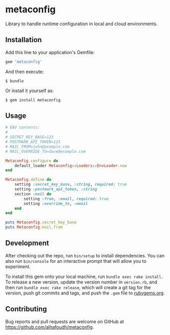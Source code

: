 # metaconfig

Library to handle runtime configuration in local and cloud environments.

## Installation

Add this line to your application's Gemfile:

```ruby
gem 'metaconfig'
```

And then execute:

    $ bundle

Or install it yourself as:

    $ gem install metaconfig

## Usage

```ruby
# ENV contents:
#
# SECRET_KEY_BASE=123
# POSTMARK_API_TOKEN=123
# MAIL_FROM=john@example.com
# MAIL_OVERRIDE_TO=dave@example.com

Metaconfig.configure do
    default_loader Metaconfig::Loaders::EnvLoader.new
end

Metaconfig.define do
    setting :secret_key_base, :string, required: true
    setting :postmark_api_token, :string
    section :mail do
        setting :from, :email, required: true
        setting :override_to, :email
    end
end

puts Metaconfig.secret_key_base
puts Metaconfig.mail.from
```

## Development

After checking out the repo, run `bin/setup` to install dependencies. You can also run `bin/console` for an interactive prompt that will allow you to experiment.

To install this gem onto your local machine, run `bundle exec rake install`. To release a new version, update the version number in `version.rb`, and then run `bundle exec rake release`, which will create a git tag for the version, push git commits and tags, and push the `.gem` file to [rubygems.org](https://rubygems.org).

## Contributing

Bug reports and pull requests are welcome on GitHub at https://github.com/alhafoudh/metaconfig.
